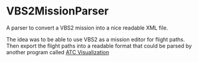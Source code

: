 # VBS2MissionParser

A parser to convert a VBS2 mission into a nice readable XML file.

The idea was to be able to use VBS2 as a mission editor for flight paths.  Then export the flight paths into a readable format that could be parsed by another program called [ATC Visualization](https://github.com/stevehenderson/ATCVisualization)

